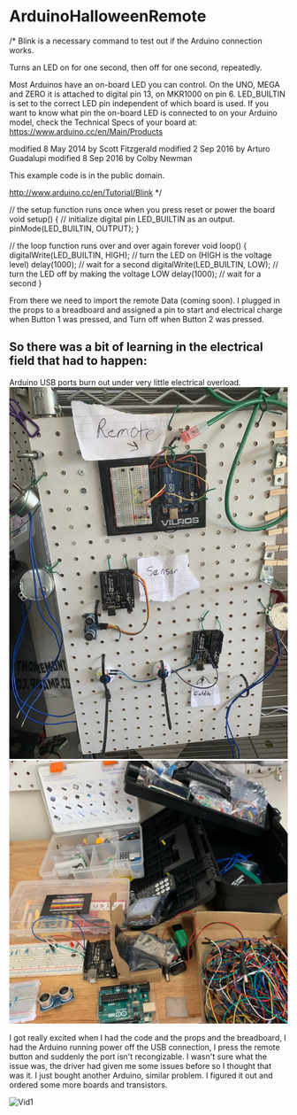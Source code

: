 # ArduinoHalloweenRemote

/*
  Blink is a necessary command to test out if the Arduino connection works.

  Turns an LED on for one second, then off for one second, repeatedly.

  Most Arduinos have an on-board LED you can control. On the UNO, MEGA and ZERO
  it is attached to digital pin 13, on MKR1000 on pin 6. LED_BUILTIN is set to
  the correct LED pin independent of which board is used.
  If you want to know what pin the on-board LED is connected to on your Arduino
  model, check the Technical Specs of your board at:
  https://www.arduino.cc/en/Main/Products

  modified 8 May 2014
  by Scott Fitzgerald
  modified 2 Sep 2016
  by Arturo Guadalupi
  modified 8 Sep 2016
  by Colby Newman

  This example code is in the public domain.

  http://www.arduino.cc/en/Tutorial/Blink
*/

// the setup function runs once when you press reset or power the board
void setup() {
  // initialize digital pin LED_BUILTIN as an output.
  pinMode(LED_BUILTIN, OUTPUT);
}

// the loop function runs over and over again forever
void loop() {
  digitalWrite(LED_BUILTIN, HIGH);   // turn the LED on (HIGH is the voltage level)
  delay(1000);                       // wait for a second
  digitalWrite(LED_BUILTIN, LOW);    // turn the LED off by making the voltage LOW
  delay(1000);                       // wait for a second
}


From there we need to import the remote Data (coming soon).
I plugged in the props to a breadboard and assigned a pin to start and electrical charge when Button 1 was pressed, and Turn off when Button 2 was pressed. 

## So there was a bit of learning in the electrical field that had to happen:
Arduino USB ports burn out under very little electrical overload. 
![Main Controlles](https://github.com/jamesravenscroft/ArduinoHalloweenRemote/blob/master/IMG_7736.jpeg)
![Resistors](https://github.com/jamesravenscroft/ArduinoHalloweenRemote/blob/master/arduinoElec.jpg)

  I got really excited when I had the code and the props and the breadboard, I had the Arduino running power off the USB connection, I press the remote button and suddenly the port isn't recongizable. I wasn't sure what the issue was, the driver had given me some issues before so I thought that was it.
  I just bought another Arduino, similar problem. I figured it out and ordered some more boards and transistors.


![Vid1](https://vimeo.com/user50441192/review/373816649/12dd5844f9)
